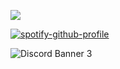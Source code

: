 ![](https://github-readme-stats.vercel.app/api?username=costliness&show_icons=true&theme=dark)

[![spotify-github-profile](https://spotify-github-profile.vercel.app/api/view?uid=21iaphpwcb2zcl7goxny3iq5i&cover_image=true&theme=novatorem)](https://github.com/kittinan/spotify-github-profile)

![Discord Banner 3](https://discordapp.com/api/guilds/800224582656983092/widget.png?style=banner3)
